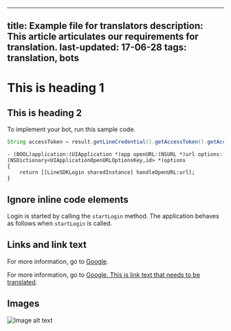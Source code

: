 <!-- This is an example Markdown file for translators. -->

<!-- This is an example of a comment. Comments do not need to be translated -->

<!-- At the top of the page, we have the "front matter" written in YAML (a markup language). The front matter section is enclosed with 3 dashes.  The value for the "title" and "description" fields should be translated. All other fields do not need to be translated. The "keys" themselves ("title", "description") do not need to be translated. -->

---
title: Example file for translators
description: This article articulates our requirements for translation.
last-updated: 17-06-28
tags: translation, bots
---

<!-- Headings are indicated by the hashtag symbol (#). The number of # symbols correspond to the heading level. These symbols can be ignored in XTM. -->

# This is heading 1

## This is heading 2

To implement your bot, run this sample code.

<!-- These are 2 examples of code blocks. These are not to be translated and should be left as-is. The indents and spacing must be preserved in code blocks -->

```java
String accessToken = result.getLineCredential().getAccessToken().getAccessToken();
```

```objc
- (BOOL)application:(UIApplication *)app openURL:(NSURL *)url options:(NSDictionary<UIApplicationOpenURLOptionsKey,id> *)options
{
    return [[LineSDKLogin sharedInstance] handleOpenURL:url];
}
```

## Ignore inline code elements

<!-- This is example syntax of inline code elements. Do not translate these elements. -->

Login is started by calling the `startLogin` method. The application behaves as follows when `startLogin` is called.

## Links and link text

<!-- Example of link text and URL. The URL can be ignored. -->

For more information, go to [Google](https://google.com).

<!-- Example of link text using reference link syntax -->

For more information, go to [Google. This is link text that needs to be translated][google-site].

<!-- Reference link at the bottom of the page. Do not translate these links. -->

[google-site]: https://google.com

## Images

<!-- This is the syntax for images. Only the image alt text should be translated. Ignore the exclamation point, brackets, and URL. -->

![Image alt text](/images/jekyll.png)


